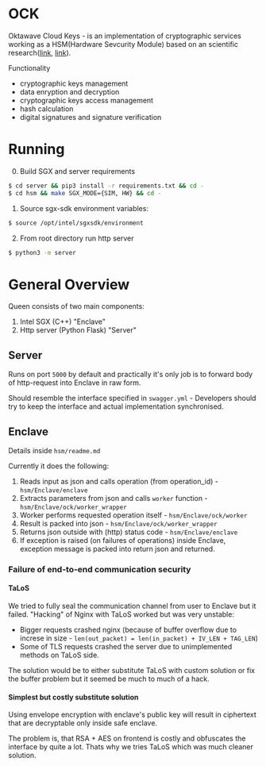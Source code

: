 # OCK

Oktawave Cloud Keys - is an implementation of cryptographic services working as a HSM(Hardware Sevcurity Module) based on an scientific research([link](/assets/GraFPE.pdf), [link](/assets/RiffleScrambler.pdf)).

Functionality
- cryptographic keys management
- data enryption and decryption
- cryptographic keys access management
- hash calculation
- digital signatures and signature verification


# Running

0. Build SGX and server requirements
```bash
$ cd server && pip3 install -r requirements.txt && cd -
$ cd hsm && make SGX_MODE={SIM, HW} && cd -
```
1. Source sgx-sdk environment variables:
```bash
$ source /opt/intel/sgxsdk/environment
```
2. From root directory run http server
```bash
$ python3 -m server
```

# General Overview

Queen consists of two main components:
1. Intel SGX (C++) "Enclave"
2. Http server (Python Flask) "Server"

## Server

Runs on port `5000` by default and practically it's only job is to forward body of http-request into Enclave in raw form.

Should resemble the interface specified in `swagger.yml` - Developers should try to keep the interface and actual implementation synchronised.

## Enclave
Details inside `hsm/readme.md`

Currently it does the following:
1. Reads input as json and calls operation (from operation_id) - `hsm/Enclave/enclave`
2. Extracts parameters from json and calls `worker` function - `hsm/Enclave/ock/worker_wrapper`
3. Worker performs requested operation itself - `hsm/Enclave/ock/worker`
4. Result is packed into json - `hsm/Enclave/ock/worker_wrapper`
5. Returns json outside with (http) status code - `hsm/Enclave/enclave`
6. If exception is raised (on failures of operations) inside Enclave, exception message is packed into return json and returned.



### Failure of end-to-end communication security

#### TaLoS
We tried to fully seal the communication channel from user to Enclave but it failed. "Hacking" of Nginx with TaLoS worked but was very unstable:
- Bigger requests crashed nginx (because of buffer overflow due to increse in size - `len(out_packet) = len(in_packet) + IV_LEN + TAG_LEN`)
- Some of TLS requests crashed the server due to unimplemented methods on TaLoS side.

The solution would be to either substitute TaLoS with custom solution or fix the buffer problem but it seemed be much to much of a hack.

#### Simplest but costly substitute solution
Using envelope encryption with enclave's public key will result in ciphertext that are decryptable only inside safe enclave.

The problem is, that RSA + AES on frontend is costly and obfuscates the interface by quite a lot. Thats why we tries TaLoS which was much cleaner solution.
